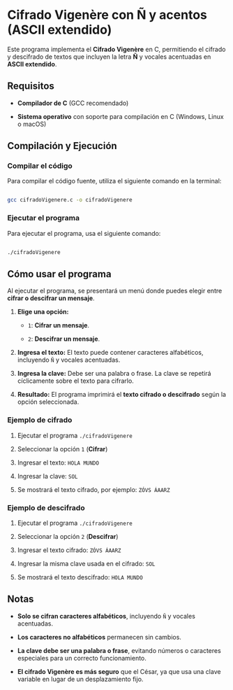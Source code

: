 # Cifrado Vigenère con Ñ y acentos (ASCII extendido)



Este programa implementa el **Cifrado Vigenère** en C, permitiendo el cifrado y descifrado de textos que incluyen la letra **Ñ** y vocales acentuadas en **ASCII extendido**.



## Requisitos



- **Compilador de C** (GCC recomendado)

- **Sistema operativo** con soporte para compilación en C (Windows, Linux o macOS)



## Compilación y Ejecución



### Compilar el código



Para compilar el código fuente, utiliza el siguiente comando en la terminal:



```sh

gcc cifradoVigenere.c -o cifradoVigenere

```



### Ejecutar el programa



Para ejecutar el programa, usa el siguiente comando:



```sh

./cifradoVigenere

```



## Cómo usar el programa



Al ejecutar el programa, se presentará un menú donde puedes elegir entre **cifrar o descifrar un mensaje**.



1. **Elige una opción:**

   - `1`: **Cifrar un mensaje**.

   - `2`: **Descifrar un mensaje**.

2. **Ingresa el texto:** El texto puede contener caracteres alfabéticos, incluyendo `Ñ` y vocales acentuadas.

3. **Ingresa la clave:** Debe ser una palabra o frase. La clave se repetirá cíclicamente sobre el texto para cifrarlo.

4. **Resultado:** El programa imprimirá el **texto cifrado o descifrado** según la opción seleccionada.



### **Ejemplo de cifrado**



1. Ejecutar el programa `./cifradoVigenere`

2. Seleccionar la opción `1` (**Cifrar**)

3. Ingresar el texto: `HOLA MUNDO`

4. Ingresar la clave: `SOL`

5. Se mostrará el texto cifrado, por ejemplo: `ZÓVS ÁAARZ`



### **Ejemplo de descifrado**



1. Ejecutar el programa `./cifradoVigenere`

2. Seleccionar la opción `2` (**Descifrar**)

3. Ingresar el texto cifrado: `ZÓVS ÁAARZ`

4. Ingresar la misma clave usada en el cifrado: `SOL`

5. Se mostrará el texto descifrado: `HOLA MUNDO`



## Notas



- **Solo se cifran caracteres alfabéticos**, incluyendo `Ñ` y vocales acentuadas.

- **Los caracteres no alfabéticos** permanecen sin cambios.

- **La clave debe ser una palabra o frase**, evitando números o caracteres especiales para un correcto funcionamiento.

- **El cifrado Vigenère es más seguro** que el César, ya que usa una clave variable en lugar de un desplazamiento fijo.
